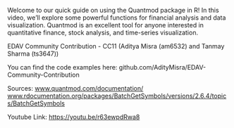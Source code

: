 Welcome to our quick guide on using the Quantmod package in R! In this video, we’ll explore some powerful functions for financial analysis and data visualization. Quantmod is an excellent tool for anyone interested in quantitative finance, stock analysis, and time-series visualization.

EDAV Community Contribution - CC11 (Aditya Misra (am6532) and Tanmay Sharma (ts3647))

You can find the code examples here:
github.com/AdityMisra/EDAV-Community-Contribution

Sources: 
www.quantmod.com/documentation/
www.rdocumentation.org/packages/BatchGetSymbols/versions/2.6.4/topics/BatchGetSymbols


Youtube Link: https://youtu.be/r63ewpdRwa8
